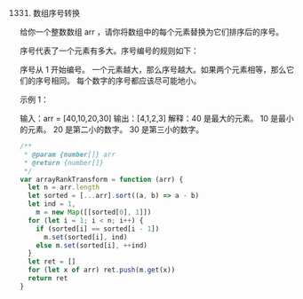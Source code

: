 1331. 数组序号转换

给你一个整数数组 arr ，请你将数组中的每个元素替换为它们排序后的序号。

序号代表了一个元素有多大。序号编号的规则如下：

序号从 1 开始编号。
一个元素越大，那么序号越大。如果两个元素相等，那么它们的序号相同。
每个数字的序号都应该尽可能地小。

示例 1：

输入：arr = [40,10,20,30]
输出：[4,1,2,3]
解释：40 是最大的元素。 10 是最小的元素。 20 是第二小的数字。 30 是第三小的数字。

```js
/**
 * @param {number[]} arr
 * @return {number[]}
 */
var arrayRankTransform = function (arr) {
  let n = arr.length
  let sorted = [...arr].sort((a, b) => a - b)
  let ind = 1,
    m = new Map([[sorted[0], 1]])
  for (let i = 1; i < n; i++) {
    if (sorted[i] == sorted[i - 1])
      m.set(sorted[i], ind)
    else m.set(sorted[i], ++ind)
  }
  let ret = []
  for (let x of arr) ret.push(m.get(x))
  return ret
}
```
